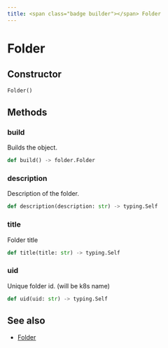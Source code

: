 ```yaml
---
title: <span class="badge builder"></span> Folder
---
```

# <span class="badge builder"></span> Folder

## Constructor

```python
Folder()
```
## Methods

### <span class="badge object-method"></span> build

Builds the object.

```python
def build() -> folder.Folder
```

### <span class="badge object-method"></span> description

Description of the folder.

```python
def description(description: str) -> typing.Self
```

### <span class="badge object-method"></span> title

Folder title

```python
def title(title: str) -> typing.Self
```

### <span class="badge object-method"></span> uid

Unique folder id. (will be k8s name)

```python
def uid(uid: str) -> typing.Self
```

## See also

 * <span class="badge object-type-class"></span> [Folder](./object-Folder.md)
